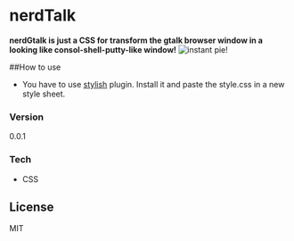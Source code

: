 # nerdTalk
**nerdGtalk is just a CSS for transform the gtalk browser window in a looking like consol-shell-putty-like window!**
![instant pie!](http://simonertel.net/dossiers/i/stylish.png)

##How to use
  - You have to use [stylish](https://userstyles.org/) plugin. Install it and paste the style.css in a new style sheet.

### Version
0.0.1

### Tech
* CSS

License
----
MIT


